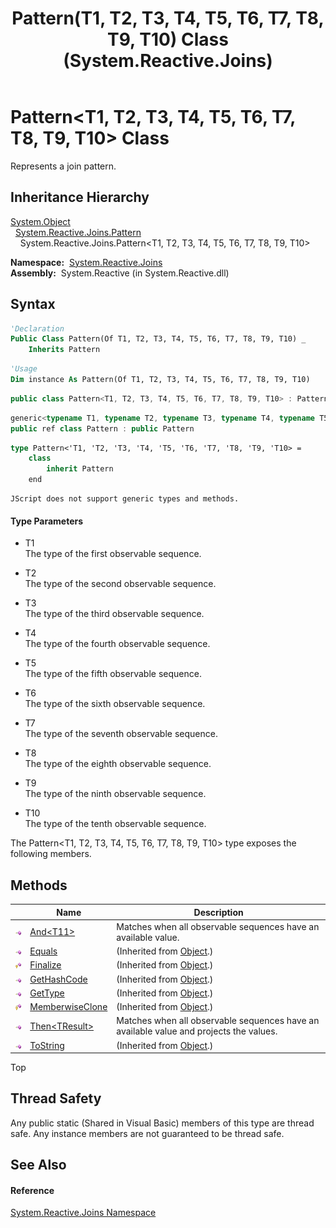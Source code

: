 ﻿---
title: Pattern(T1, T2, T3, T4, T5, T6, T7, T8, T9, T10) Class (System.Reactive.Joins)
TOCTitle: Pattern(T1, T2, T3, T4, T5, T6, T7, T8, T9, T10) Class
ms:assetid: T:System.Reactive.Joins.Pattern`10
ms:mtpsurl: https://msdn.microsoft.com/en-us/library/Hh228972(v=VS.103)
ms:contentKeyID: 36068390
ms.date: 06/28/2011
mtps_version: v=VS.103
f1_keywords:
- System.Reactive.Joins.Pattern`10
dev_langs:
- CSharp
- JScript
- VB
- FSharp
- c++
---

# Pattern\<T1, T2, T3, T4, T5, T6, T7, T8, T9, T10\> Class

Represents a join pattern.

## Inheritance Hierarchy

[System.Object](https://msdn.microsoft.com/en-us/library/e5kfa45b)  
  [System.Reactive.Joins.Pattern](hh229921\(v=vs.103\).md)  
    System.Reactive.Joins.Pattern\<T1, T2, T3, T4, T5, T6, T7, T8, T9, T10\>  

**Namespace:**  [System.Reactive.Joins](hh211841\(v=vs.103\).md)  
**Assembly:**  System.Reactive (in System.Reactive.dll)

## Syntax

``` vb
'Declaration
Public Class Pattern(Of T1, T2, T3, T4, T5, T6, T7, T8, T9, T10) _
    Inherits Pattern
```

``` vb
'Usage
Dim instance As Pattern(Of T1, T2, T3, T4, T5, T6, T7, T8, T9, T10)
```

``` csharp
public class Pattern<T1, T2, T3, T4, T5, T6, T7, T8, T9, T10> : Pattern
```

``` c++
generic<typename T1, typename T2, typename T3, typename T4, typename T5, typename T6, typename T7, typename T8, typename T9, typename T10>
public ref class Pattern : public Pattern
```

``` fsharp
type Pattern<'T1, 'T2, 'T3, 'T4, 'T5, 'T6, 'T7, 'T8, 'T9, 'T10> =  
    class
        inherit Pattern
    end
```

``` jscript
JScript does not support generic types and methods.
```

#### Type Parameters

  - T1  
    The type of the first observable sequence.

<!-- end list -->

  - T2  
    The type of the second observable sequence.

<!-- end list -->

  - T3  
    The type of the third observable sequence.

<!-- end list -->

  - T4  
    The type of the fourth observable sequence.

<!-- end list -->

  - T5  
    The type of the fifth observable sequence.

<!-- end list -->

  - T6  
    The type of the sixth observable sequence.

<!-- end list -->

  - T7  
    The type of the seventh observable sequence.

<!-- end list -->

  - T8  
    The type of the eighth observable sequence.

<!-- end list -->

  - T9  
    The type of the ninth observable sequence.

<!-- end list -->

  - T10  
    The type of the tenth observable sequence.

The Pattern\<T1, T2, T3, T4, T5, T6, T7, T8, T9, T10\> type exposes the following members.

## Methods

<table>
<thead>
<tr class="header">
<th> </th>
<th>Name</th>
<th>Description</th>
</tr>
</thead>
<tbody>
<tr class="odd">
<td><img src="images\Hh303103.pubmethod(en-us,VS.103).gif" title="Public method" alt="Public method" /></td>
<td><a href="https://msdn.microsoft.com/en-us/library/m:system.reactive.joins.pattern%6010.and%60%601(system.iobservable%7b%60%600%7d)(v=VS.103)">And&lt;T11&gt;</a></td>
<td>Matches when all observable sequences have an available value.</td>
</tr>
<tr class="even">
<td><img src="images\Hh303103.pubmethod(en-us,VS.103).gif" title="Public method" alt="Public method" /></td>
<td><a href="https://msdn.microsoft.com/en-us/library/m:system.object.equals(system.object)(v=VS.103)">Equals</a></td>
<td>(Inherited from <a href="https://msdn.microsoft.com/en-us/library/e5kfa45b">Object</a>.)</td>
</tr>
<tr class="odd">
<td><img src="images\Hh303103.protmethod(en-us,VS.103).gif" title="Protected method" alt="Protected method" /></td>
<td><a href="https://msdn.microsoft.com/en-us/library/4k87zsw7">Finalize</a></td>
<td>(Inherited from <a href="https://msdn.microsoft.com/en-us/library/e5kfa45b">Object</a>.)</td>
</tr>
<tr class="even">
<td><img src="images\Hh303103.pubmethod(en-us,VS.103).gif" title="Public method" alt="Public method" /></td>
<td><a href="https://msdn.microsoft.com/en-us/library/zdee4b3y">GetHashCode</a></td>
<td>(Inherited from <a href="https://msdn.microsoft.com/en-us/library/e5kfa45b">Object</a>.)</td>
</tr>
<tr class="odd">
<td><img src="images\Hh303103.pubmethod(en-us,VS.103).gif" title="Public method" alt="Public method" /></td>
<td><a href="https://msdn.microsoft.com/en-us/library/dfwy45w9">GetType</a></td>
<td>(Inherited from <a href="https://msdn.microsoft.com/en-us/library/e5kfa45b">Object</a>.)</td>
</tr>
<tr class="even">
<td><img src="images\Hh303103.protmethod(en-us,VS.103).gif" title="Protected method" alt="Protected method" /></td>
<td><a href="https://msdn.microsoft.com/en-us/library/57ctke0a">MemberwiseClone</a></td>
<td>(Inherited from <a href="https://msdn.microsoft.com/en-us/library/e5kfa45b">Object</a>.)</td>
</tr>
<tr class="odd">
<td><img src="images\Hh303103.pubmethod(en-us,VS.103).gif" title="Public method" alt="Public method" /></td>
<td><a href="https://msdn.microsoft.com/en-us/library/m:system.reactive.joins.pattern%6010.then%60%601(system.func%7b%600%2c%601%2c%602%2c%603%2c%604%2c%605%2c%606%2c%607%2c%608%2c%609%2c%60%600%7d)(v=VS.103)">Then&lt;TResult&gt;</a></td>
<td>Matches when all observable sequences have an available value and projects the values.</td>
</tr>
<tr class="even">
<td><img src="images\Hh303103.pubmethod(en-us,VS.103).gif" title="Public method" alt="Public method" /></td>
<td><a href="https://msdn.microsoft.com/en-us/library/7bxwbwt2">ToString</a></td>
<td>(Inherited from <a href="https://msdn.microsoft.com/en-us/library/e5kfa45b">Object</a>.)</td>
</tr>
</tbody>
</table>

Top

## Thread Safety

Any public static (Shared in Visual Basic) members of this type are thread safe. Any instance members are not guaranteed to be thread safe.

## See Also

#### Reference

[System.Reactive.Joins Namespace](hh211841\(v=vs.103\).md)

